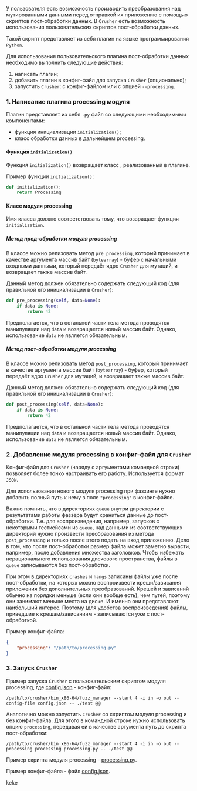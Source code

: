 У пользователя есть возможность производить преобразования над мутированными данными перед отправкой их приложению с помощью скриптов пост-обработки данных.
В `Crusher` есть возможность использования пользовательских скриптов пост-обработки данных.

Такой скрипт представляет из себя плагин на языке программирования `Python`.

Для использования пользовательского плагина пост-обработки данных необходимо выполнить следующие действия:
1. написать плагин;
2. добавить плагин в конфиг-файл для запуска `Crusher` (опционально);
3. запустить `Crusher`: с конфиг-файлом или с опцией `--processing`.

### 1. Написание плагина processing модуля
Плагин представляет из себя `.py` файл со следующими необходимыми компонентами:
* функция инициализации `initialization()`;
* класс обработки данных в дальнейщем processing.

#### Функция `initialization()`
Функция `initialization()` возвращает класс , реализованный в плагине.

Пример функции `initialization()`:

```python
def initialization():
    return Processing
```

#### Класс модуля processing
Имя класса должно соответствовать тому, что возвращает функция `initialization`.

##### Метод пред-обработки модуля processing

В классе можно релизовать метод `pre_processing`, который принимает в качестве аргумента массив байт (`bytearray`) - 
буфер с начальными входными данными, который передаёт ядро `Crusher` для мутаций, и возвращает также массив байт.

Данный метод должен обязательно содержать следующий код (для правильной его инициализации в `Crusher`):
```python
def pre_processing(self, data=None):
    if data is None:
        return 42
```

Предполагается, что в остальной части тела метода проводятся манипуляции над `data` и возвращается новый массив байт.
Однако, использование `data` не является обязательным.

##### Метод пост-обработки модуля processing
В классе можно релизовать метод `post_processing`, который принимает в качестве аргумента массив байт (`bytearray`) - буфер, который передаёт ядро `Crusher` для мутаций, и возвращает также массив байт.

Данный метод должен обязательно содержать следующий код (для правильной его инициализации в `Crusher`):
```python
def post_processing(self, data=None):
    if data is None:
        return 42
```

Предполагается, что в остальной части тела метода проводятся манипуляции над `data` и возвращается новый массив байт.
Однако, использование `data` не является обязательным.

### 2. Добавление модуля processing в конфиг-файл для `Crusher`
Конфиг-файл для `Crusher` (наряду с аргументами командной строки) позволяет более тонко настраивать его работу. Используется формат `JSON`.

Для использования нового модуля processing при фаззинге нужно добавить полный путь к нему в поле `"processing"` в конфиг-файле.

Важно помнить, что в директориях `queue` внутри директории с результатами работы фаззера будут храниться данные до пост-обработки.
Т.е. для воспроизведения, например, запусков с некоторыми тесткейсами из `queue`, над данными из соответствующих директорий 
нужно произвести преобразования из метода `post_processing` и только после этого подать на вход приложению.
Дело в том, что после пост-обработки размер файла может заметно вырасти, например, после добавления множества заголовков. 
Чтобы избежать нерационального использования дискового пространства, файлы в `queue` записываются без пост-обработки.

При этом в директориях `crashes` и `hangs` записаны файлы уже после пост-обработки, на которых можно воспроизвести креши/зависания приложения без дополнительных преобразований.
Крешей и зависаний обычно на порядки меньше (если они вообще есть), чем путей, поэтому они занимают меньше места на диске.
И именно они представляют наибольший интерес. Поэтому (для удобства воспроизведения) файлы, приведшие к крешам/зависаниям - записываются уже с пост-обработкой.

Пример конфиг-файла:
```json
{
	"processing": "/path/to/processing.py"
}
```

### 3. Запуск `Crusher`
Пример запуска `Crusher` с пользовательским скриптом модуля processing, где [config.json](config.json) - конфиг-файл:
```shell script
/path/to/crusher/bin_x86-64/fuzz_manager --start 4 -i in -o out --config-file config.json -- ./test @@
```

Аналогично можно запустить `Crusher` со скриптом модуля processing и без конфиг-файла.
Для этого в командной строке нужно использовать опцию `processing`, передавая ей в качестве аргумента путь до скрипта пост-обработки:

```shell script
/path/to/crusher/bin_x86-64/fuzz_manager --start 4 -i in -o out --processing processing processing.py -- ./test @@
```

Пример скрипта модуля processing - [processing.py](processing.py).

Пример конфиг-файла - файл [config.json](config.json).

keke